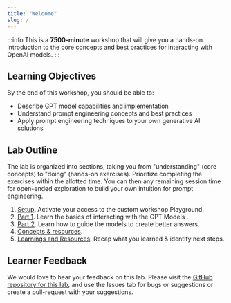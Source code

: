 ```yaml
---
title: "Welcome"
slug: /
---
```


:::info
This is a **7500-minute** workshop that will give you a hands-on introduction to the core concepts and best practices for interacting with OpenAI models.
:::

## Learning Objectives

By the end of this workshop, you should be able to:

 - Describe GPT model capabilities and implementation
 - Understand prompt engineering concepts and best practices
 - Apply prompt engineering techniques to your own generative AI solutions


## Lab Outline

The lab is organized into sections, taking you from "understanding" (core concepts) to "doing" (hands-on exercises). Prioritize completing the exercises within the allotted time. You can then any remaining session time for open-ended exploration to build your own intuition for prompt engineering.

1. [Setup](/setup). Activate your access to the custom workshop Playground.
2. [Part 1](/Part-1-labs/Basic-Prompting/). Learn the basics of interacting with the GPT Models .
3. [Part 2](/Part-2-labs/System-Message/). Learn how to guide the models to ​create better answers.
4. [Concepts & resources](/Workshop-Interact-with-OpenAI-models/ai-models/).
5. [Learnings and Resources](/summary). Recap what you learned & identify next steps.


## Learner Feedback
We would love to hear your feedback on this lab. Please visit the [GitHub repository for this lab](https://github.com/microsoft/Workshop-Interact-with-OpenAI-models/), and use the Issues tab for bugs or suggestions or create a pull-request with your suggestions.

